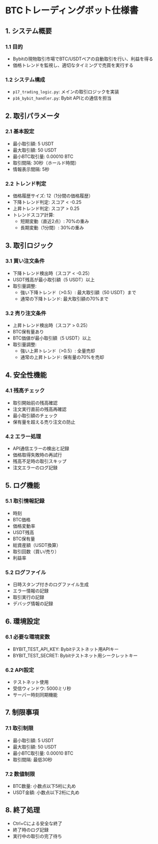 # BTCトレーディングボット仕様書

## 1. システム概要

### 1.1 目的
- Bybitの現物取引市場でBTC/USDTペアの自動取引を行い、利益を得る
- 価格トレンドを監視し、適切なタイミングで売買を実行する

### 1.2 システム構成
- `p17_trading_logic.py`: メインの取引ロジックを実装
- `p16_bybit_handler.py`: Bybit APIとの通信を担当

## 2. 取引パラメータ

### 2.1 基本設定
- 最小取引額: 5 USDT
- 最大取引額: 50 USDT
- 最小BTC取引量: 0.00010 BTC
- 取引間隔: 30秒（ホールド時間）
- 情報表示間隔: 5秒

### 2.2 トレンド判定
- 価格履歴サイズ: 12（1分間の価格履歴）
- 下降トレンド判定: スコア < -0.25
- 上昇トレンド判定: スコア > 0.25
- トレンドスコア計算:
  - 短期変動（直近2点）: 70%の重み
  - 長期変動（1分間）: 30%の重み

## 3. 取引ロジック

### 3.1 買い注文条件
- 下降トレンド検出時（スコア < -0.25）
- USDT残高が最小取引額（5 USDT）以上
- 取引量調整:
  - 強い下降トレンド（>0.5）: 最大取引額（50 USDT）まで
  - 通常の下降トレンド: 最大取引額の70%まで

### 3.2 売り注文条件
- 上昇トレンド検出時（スコア > 0.25）
- BTC保有量あり
- BTC価値が最小取引額（5 USDT）以上
- 取引量調整:
  - 強い上昇トレンド（>0.5）: 全量売却
  - 通常の上昇トレンド: 保有量の70%を売却

## 4. 安全性機能

### 4.1 残高チェック
- 取引開始前の残高確認
- 注文実行直前の残高再確認
- 最小取引額のチェック
- 保有量を超える売り注文の防止

### 4.2 エラー処理
- API通信エラーの検出と記録
- 価格取得失敗時の再試行
- 残高不足時の取引スキップ
- 注文エラーのログ記録

## 5. ログ機能

### 5.1 取引情報記録
- 時刻
- BTC価格
- 価格変動率
- USDT残高
- BTC保有量
- 総資産額（USDT換算）
- 取引回数（買い/売り）
- 利益率

### 5.2 ログファイル
- 日時スタンプ付きのログファイル生成
- エラー情報の記録
- 取引実行の記録
- デバッグ情報の記録

## 6. 環境設定

### 6.1 必要な環境変数
- BYBIT_TEST_API_KEY: Bybitテストネット用APIキー
- BYBIT_TEST_SECRET: Bybitテストネット用シークレットキー

### 6.2 API設定
- テストネット使用
- 受信ウィンドウ: 5000ミリ秒
- サーバー時刻同期機能

## 7. 制限事項

### 7.1 取引制限
- 最小取引額: 5 USDT
- 最大取引額: 50 USDT
- 最小BTC取引量: 0.00010 BTC
- 取引間隔: 最低30秒

### 7.2 数値制限
- BTC数量: 小数点以下5桁に丸め
- USDT金額: 小数点以下2桁に丸め

## 8. 終了処理
- Ctrl+Cによる安全な終了
- 終了時のログ記録
- 実行中の取引の完了待ち 